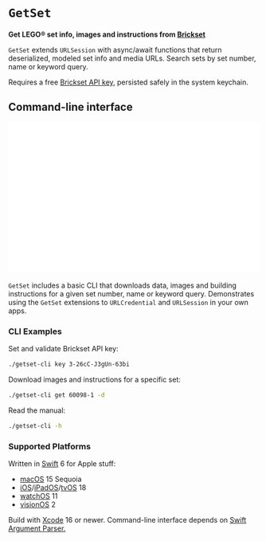 # `GetSet`

__Get LEGO® set info, images and instructions from [Brickset](https://brickset.com/article/52664/api-version-3-documentation)__

`GetSet` extends `URLSession` with async/await functions that return deserialized, modeled set info and media URLs. Search sets by set number, name or keyword query.

Requires a free [Brickset API key](https://brickset.com/tools/webservices/requestkey), persisted safely in the system keychain.

## Command-line interface

![](docs/getset-cli.png)

`GetSet` includes a basic CLI that downloads data, images and building instructions for a given set number, name or keyword query. Demonstrates using the `GetSet` extensions to `URLCredential` and `URLSession` in your own apps.

### CLI Examples

Set and validate Brickset API key:

```zsh
./getset-cli key 3-26cC-J3gUn-63bi
```

Download images and instructions for a specific set:

```zsh
./getset-cli get 60098-1 -d
```

Read the manual:

```zsh
./getset-cli -h
```

### Supported Platforms

Written in [Swift](https://developer.apple.com/swift) 6 for Apple stuff:

* [macOS](https://developer.apple.com/macos) 15 Sequoia
* [iOS](https://developer.apple.com/ios)/[iPadOS](https://developer.apple.com/ipad)/[tvOS](https://developer.apple.com/tvos) 18
* [watchOS](https://developer.apple.com/watchos) 11
* [visionOS](https://developer.apple.com/visionos) 2

Build with [Xcode](https://developer.apple.com/xcode) 16 or newer. Command-line interface depends on [Swift Argument Parser.](https://github.com/apple/swift-argument-parser)
